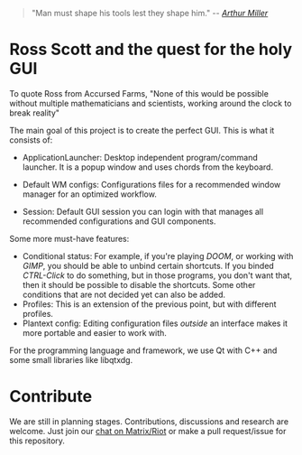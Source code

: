 > "Man must shape his tools lest they shape him."
> -- <cite>[Arthur Miller][1]</cite>

[1]: https://www.azquotes.com/quote/654449

# Ross Scott and the quest for the holy GUI 
To quote Ross from Accursed Farms, "None of this would be possible without multiple mathematicians and scientists, working around the clock to break reality"

The main goal of this project is to create the perfect GUI. This is what it consists of:

- ApplicationLauncher: Desktop independent program/command launcher. It is a popup window and uses chords from the keyboard.

- Default WM configs: Configurations files for a recommended window manager for an optimized workflow.

- Session: Default GUI session you can login with that manages all recommended configurations and GUI components.

Some more must-have features:

- Conditional status: For example, if you're playing *DOOM*, or working with *GIMP*, you should be able to unbind certain shortcuts. If you binded *CTRL-Click* to do something, but in those programs, you don't want that, then it should be possible to disable the shortcuts. Some other conditions that are not decided yet can also be added.
- Profiles: This is an extension of the previous point, but with different profiles.
- Plantext config: Editing configuration files *outside* an interface makes it more portable and easier to work with.

For the programming language and framework, we use Qt with C++ and some small libraries like libqtxdg. 

# Contribute
We are still in planning stages. Contributions, discussions and research are welcome. Just join our [chat on Matrix/Riot](https://riot.im/app/#/room/#gui:matrix.org) or make a pull request/issue for this repository.
